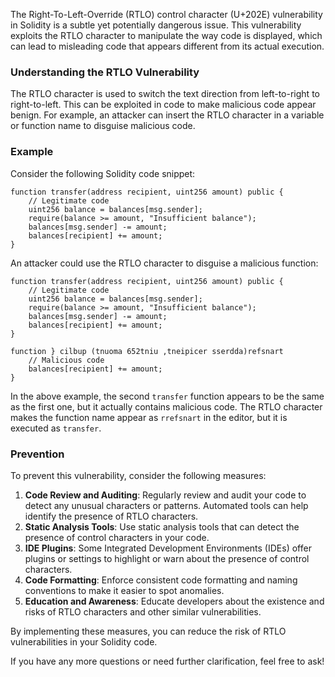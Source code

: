 The Right-To-Left-Override (RTLO) control character (U+202E) vulnerability in Solidity is a subtle yet potentially dangerous issue. This vulnerability exploits the RTLO character to manipulate the way code is displayed, which can lead to misleading code that appears different from its actual execution.

### **Understanding the RTLO Vulnerability**

The RTLO character is used to switch the text direction from left-to-right to right-to-left. This can be exploited in code to make malicious code appear benign. For example, an attacker can insert the RTLO character in a variable or function name to disguise malicious code.

### **Example**

Consider the following Solidity code snippet:

```solidity
function transfer(address recipient, uint256 amount) public {
    // Legitimate code
    uint256 balance = balances[msg.sender];
    require(balance >= amount, "Insufficient balance");
    balances[msg.sender] -= amount;
    balances[recipient] += amount;
}
```

An attacker could use the RTLO character to disguise a malicious function:

```solidity
function transfer(address recipient, uint256 amount) public {
    // Legitimate code
    uint256 balance = balances[msg.sender];
    require(balance >= amount, "Insufficient balance");
    balances[msg.sender] -= amount;
    balances[recipient] += amount;
}

function ‮transfer(address recipient, uint256 amount) public {
    // Malicious code
    balances[recipient] += amount;
}
```

In the above example, the second `transfer` function appears to be the same as the first one, but it actually contains malicious code. The RTLO character makes the function name appear as `rrefsnart` in the editor, but it is executed as `transfer`.

### **Prevention**

To prevent this vulnerability, consider the following measures:

1. **Code Review and Auditing**: Regularly review and audit your code to detect any unusual characters or patterns. Automated tools can help identify the presence of RTLO characters.
2. **Static Analysis Tools**: Use static analysis tools that can detect the presence of control characters in your code.
3. **IDE Plugins**: Some Integrated Development Environments (IDEs) offer plugins or settings to highlight or warn about the presence of control characters.
4. **Code Formatting**: Enforce consistent code formatting and naming conventions to make it easier to spot anomalies.
5. **Education and Awareness**: Educate developers about the existence and risks of RTLO characters and other similar vulnerabilities.

By implementing these measures, you can reduce the risk of RTLO vulnerabilities in your Solidity code.

If you have any more questions or need further clarification, feel free to ask!